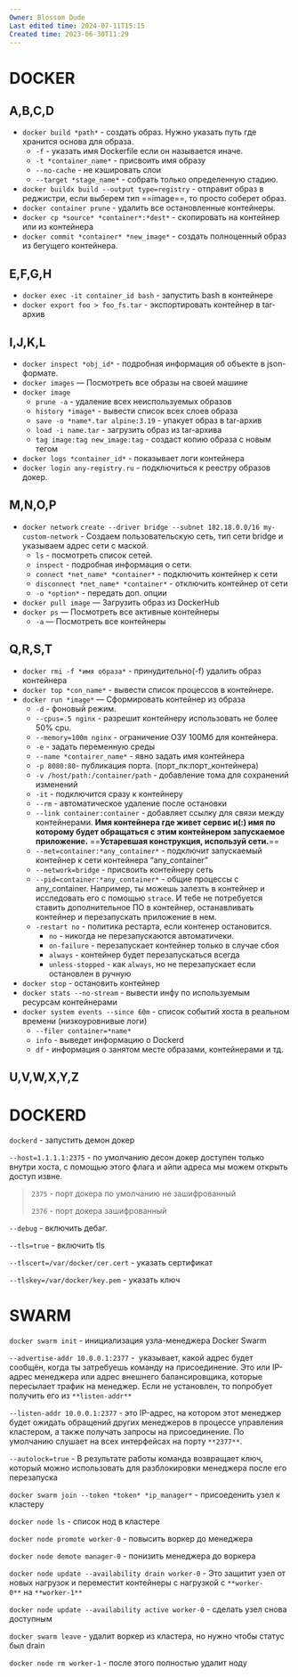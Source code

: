 ```yaml
---
Owner: Blossom Dude
Last edited time: 2024-07-11T15:15
Created time: 2023-06-30T11:29
---
```

  

# DOCKER

## A,B,C,D

- `docker build *path*` - создать образ. Нужно указать путь где хранится основа для образа.
    - `-f` - указать имя Dockerfile если он называется иначе.
    - `-t *container_name*` - присвоить имя образу
    - `--no-cache` - не кэшировать слои
    - `--target *stage_name*` - собрать только определенную стадию.
- `docker buildx build --output type=registry` - отправит образ в реджистри, если выберем тип ==image==, то просто соберет образ.
- `docker container prune` - удалить все остановленные контейнеры.
- `docker cp *source* *container*:*dest*` - cкопировать на контейнер или из контейнера
- `docker commit *container* *new_image*` - создать полноценный образ из бегущего контейнера.

## E,F,G,H

- `docker exec -it container_id bash` _-_ запустить bash в контейнере
- `docker export foo > foo_fs.tar` - экспортировать контейнер в tar-архив

## I,J,K,L

- `docker inspect *obj_id*` - подробная информация об объекте в json-формате.
- `docker images` — Посмотреть все образы на своей машине
- `docker image`
    - `prune -a` - удаление всех неиспользуемых образов
    - `history *image*` - вывести список всех слоев образа
    - `save -o *name*.tar alpine:3.19` - упакует образ в tar-архив
    - `load -i name.tar` - загрузить образ из tar-архива
    - `tag image:tag new_image:tag` - создаст копию образа с новым тегом
- `docker logs *container_id*` - показывает логи контейнера
- `docker login any-registry.ru` - подключиться к реестру образов докер.

## M,N,O,P

- `docker network` `create --driver bridge --subnet 182.18.0.0/16 my-custom-network` - Создаем пользовательскую сеть, тип сети bridge и указываем адрес сети с маской.
    - `ls` - посмотреть список сетей.
    - `inspect` - подробная информация о сети.
    - `connect *net_name* *container*` - подключить контейнер к сети
    - `disconnect *net_name* *container*` - отключить контейнер от сети
    - `-o *option*` - передать доп. опции
- `docker pull image` — Загрузить образ из DockerHub
- `docker ps` — Посмотреть все активные контейнеры
    - `-a` — Посмотреть все контейнеры

## Q,R,S,T

- `docker rmi -f *имя образа*` - принудительно(-f) удалить образ контейнера
- `docker top *con_name*` - вывести список процессов в контейнере.
- `docker run *image*` — Сформировать контейнер из образа
    - `-d` - фоновый режим.
    - `--cpus=.5 nginx` - разрешит контейнеру использовать не более 50% cpu.
    - `--memory=100m nginx` - ограничение ОЗУ 100Мб для контейнера.
    - `-e` - задать переменную среды
    - `--name *contairer_name*` - явно задать имя контейнера
    - `-p 8080:80`- публикация порта. (порт_пк:порт_контейнера)
    - `-v /host/path:/container/path` - добавление тома для сохранений изменений
    - `-it` - подключится сразу к контейнеру
    - `--rm` - автоматическое удаление после остановки
    - `--link container:container` - добавляет ссылку для связи между контейнерами. **Имя контейнера где живет сервис и(:) имя по которому будет обращаться с этим контейнером запускаемое приложение.** ==**Устаревшая конструкция, используй сети.**==
    - `--net=container:*any_container*` - подключит запускаемый контейнер к сети контейнера “any_container”
    - `--network=bridge` - присвоить контейнеру сеть
    - `--pid=container:*any_container*` - общие процессы с any_container. Например, ты можешь залезть в контейнер и исследовать его с помощью `strace`. И тебе не потребуется ставить дополнительное ПО в контейнер, останавливать контейнер и перезапускать приложение в нем.
    - `-restart no` - политика рестарта, если контенер остановится.
        - `no` - никогда не перезапускаются автоматичеки.
        - `on-failure` - перезапускает контейнер только в случае сбоя
        - `always` - контейнер будет перезапускаться всегда
        - `unless-stopped` - как `always`, но не перезапускает если остановлен в ручную
- `docker stop` - остановить контейнер
- `docker stats --no-stream` - вывести инфу по используемым ресурсам контейнерами
- `docker system events --since 60m` - список событий хоста в реальном времени (низкоуровнивые логи)
    - `--filer container=*name*`
    - `info` - выведет информацию о Dockerd
    - `df` - информация о занятом месте образами, контейнерами и тд.

## U,V,W,X,Y,Z

# DOCKERD

`dockerd` - запустить демон докер

`--host=1.1.1.1:2375` - по умолчанию десон докер доступен только внутри хоста, с помощью этого флага и айпи адреса мы можем открыть доступ извне.

> `2375` - порт докера по умолчанию не зашифрованный  
>   
> `2376` - порт докера зашифрованный

`--debug` - включить дебаг.

`--tls=true` - включить tls

`--tlscert=/var/docker/cer.cert` - указать сертификат

`--tlskey=/var/docker/key.pem` - указать ключ

# SWARM

`docker swarm init` - инициализация узла-менеджера Docker Swarm

`--advertise-addr 10.0.0.1:2377` -  указывает, какой адрес будет сообщён, когда ты затребуешь команду на присоединение. Это или IP-адрес менеджера или адрес внешнего балансировщика, которые пересылает трафик на менеджер. Если не установлен, то попробует получить его из `**listen-addr**`

`--listen-addr 10.0.0.1:2377` - это IP-адрес, на котором этот менеджер будет ожидать обращений других менеджеров в процессе управления кластером, а также получать запросы на присоединение. По умолчанию слушает на всех интерфейсах на порту `**2377**`.

`--autolock=true` - В результате работы команда возвращает ключ, который можно использовать для разблокировки менеджера после его перезапуска

`docker swarm join --token *token* *ip_manager*` - присоеденить узел к кластеру

`docker node ls` - список нод в кластере

`docker node promote worker-0` - повысить воркер до менеджера

`docker node demote manager-0` - понизить менеджера до воркера

`docker node update --availability drain worker-0` - Это защитит узел от новых нагрузок и переместит контейнеры с нагрузкой с `**worker-0**` на `**worker-1**`

`docker node update --availability active worker-0` - сделать узел снова доступным

`docker swarm leave` - удалит воркер из кластера, но нужно чтобы статус был drain

`docker node rm worker-1` - после этого полностью удалит ноду